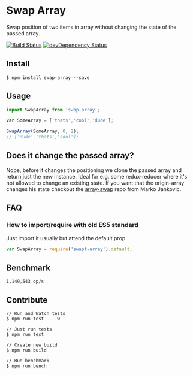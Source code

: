 # Swap Array
Swap position of two items in array without changing the state of the passed array.

[![Build Status](https://travis-ci.org/michaelzoidl/swap-array.svg?branch=master)](https://travis-ci.org/michaelzoidl/swap-array)
[![devDependency Status](https://david-dm.org/michaelzoidl/swap-array/dev-status.svg)](https://david-dm.org/michaelzoidl/babel-root-import#info=devDependencies)

## Install
```
$ npm install swap-array --save
```

## Usage
```js
import SwapArray from 'swap-array';

var SomeArray = ['thats','cool','dude'];

SwapArray(SomeArray, 0, 2);
// ['dude','thats','cool'];
```

## Does it change the passed array?
Nope, before it changes the positioning we clone the passed array and return just the new instance. Ideal for e.g. some redux-reducer where it's not allowed to change an existing state. If you want that the origin-array changes his state checkout the [array-swap](https://github.com/Marko-Jankovic/array-swap) repo from Marko Jankovic.

## FAQ
### How to import/require with old ES5 standard
Just import it usually but attend the default prop
```javascript
var SwapArray = require('swapt-array').default;
```

## Benchmark
```
1,149,543 op/s
```

## Contribute
```shell
// Run and Watch tests
$ npm run test -- -w

// Just run tests
$ npm run test

// Create new build
$ npm run build

// Run benchmark
$ npm run bench
```
